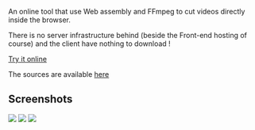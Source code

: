 An online tool that use Web assembly and FFmpeg to cut videos directly inside the browser.

There is no server infrastructure behind (beside the Front-end hosting of course) and the client have nothing to download !

[Try it online](https://video-cutter.tools/)

The sources are available [here](https://github.com/Ciriak/video-cutter)

## Screenshots

<img src="/images/video-cutter/video-cutter-demo1.png">
<img src="/images/video-cutter/video-cutter-demo2.png">
<img src="/images/video-cutter/video-cutter-demo3.png">
